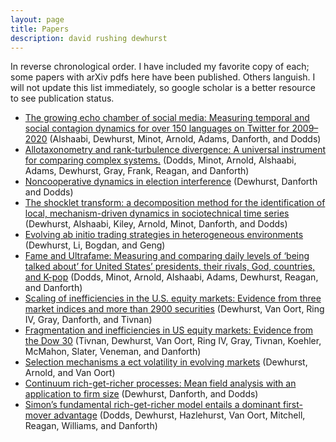 ```yaml
---
layout: page
title: Papers 
description: david rushing dewhurst 
---
```


In reverse chronological order. I have included my favorite copy of each; some papers with arXiv pdfs here have been published.
Others languish. I will not update this list immediately, so google scholar is a better resource to see publication status.

+ [The growing echo chamber of social media: Measuring temporal and social contagion dynamics for over 150 languages on Twitter for 2009–2020](../documents/papers/2020-twitter-languages.pdf)
(Alshaabi, Dewhurst, Minot, Arnold, Adams, Danforth, and Dodds)
+ [Allotaxonometry and rank-turbulence divergence: A universal instrument
for comparing complex systems.](../documents/papers/2020-allotax.pdf) 
(Dodds, Minot, Arnold, Alshaabi, Adams, Dewhurst, Gray, Frank, Reagan, and Danforth)
+ [Noncooperative dynamics in election interference](../documents/papers/2020-red-blue.pdf) 
(Dewhurst, Danforth and Dodds)
+ [The shocklet transform: a decomposition method for the identification of local, mechanism-driven dynamics in sociotechnical time series](../documents/papers/2020-shocklets.pdf) 
(Dewhurst, Alshaabi, Kiley, Arnold, Minot, Danforth, and Dodds)
+ [Evolving ab initio trading strategies in heterogeneous environments](../documents/papers/2019-ab-initio.pdf) 
(Dewhurst, Li, Bogdan, and Geng)
+ [Fame and Ultrafame: Measuring and comparing daily levels of ‘being talked about’ for United States’ presidents, their rivals, God, countries, and K-pop](../documents/papers/2019-ultrafame.pdf) 
(Dodds, Minot, Arnold, Alshaabi, Adams, Dewhurst, Reagan, and Danforth)
+ [Scaling of inefficiencies in the U.S. equity markets: Evidence from three market indices and more than 2900 securities](../documents/papers/2019-scaling-inefficiencies.pdf) 
(Dewhurst, Van Oort, Ring IV, Gray, Danforth, and Tivnan)
+ [Fragmentation and inefficiencies in US equity markets: Evidence from the Dow 30](../documents/papers/2019-fragmentation.pdf)
(Tivnan, Dewhurst, Van Oort, Ring IV, Gray, Tivnan, Koehler, McMahon, Slater, Veneman, and Danforth)
+ [Selection mechanisms a ect volatility in evolving markets](../documents/papers/2018-selection-mechanisms.pdf)
(Dewhurst, Arnold, and Van Oort)
+ [Continuum rich-get-richer processes: Mean field analysis with an application to firm size](../documents/papers/2017-rgr.pdf)
(Dewhurst, Danforth, and Dodds)
+ [Simon’s fundamental rich-get-richer model entails a dominant first-mover advantage](../documents/papers/2017-first-mover.pdf)
(Dodds, Dewhurst, Hazlehurst, Van Oort, Mitchell, Reagan, Williams, and Danforth) 
